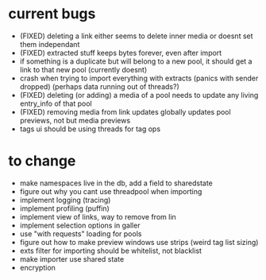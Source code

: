 # current bugs
 - (FIXED) deleting a link either seems to delete inner media or doesnt set them independant 
 - (FIXED) extracted stuff keeps bytes forever, even after import
 - if something is a duplicate but will belong to a new pool, it should get a link to that new pool (currently doesnt)
 - crash when trying to import everything with extracts (panics with sender dropped) (perhaps data running out of threads?)
 - (FIXED) deleting (or adding) a media of a pool needs to update any living entry_info of that pool
 - (FIXED) removing media from link updates globally updates pool previews, not but media previews
 - tags ui should be using threads for tag ops

# to change
 - make namespaces live in the db, add a field to sharedstate
 - figure out why you cant use threadpool when importing
 - implement logging (tracing)
 - implement profiling (puffin)
 - implement view of links, way to remove from lin
 - implement selection options in galler
 - use "with requests" loading for pools
 - figure out how to make preview windows use strips (weird tag list sizing)
 - exts filter for importing should be whitelist, not blacklist
 - make importer use shared state
 - encryption
 